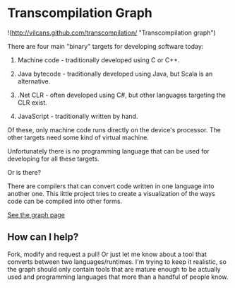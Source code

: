 # Transcompilation Graph

!(http://vilcans.github.com/transcompilation/ "Transcompilation graph")

There are four main "binary" targets for developing software today:

  1. Machine code - traditionally developed using C or C++.

  2. Java bytecode - traditionally developed using Java, but Scala is an alternative.

  3. .Net CLR - often developed using C#, but other languages targeting the CLR exist.

  4. JavaScript - traditionally written by hand.

Of these, only machine code runs directly on the device's processor.
The other targets need some kind of virtual machine.

Unfortunately there is no programming language that can be used for developing for all these targets.

Or is there?

There are compilers that can convert code written
in one language into another one.
This little project tries to create a visualization of
the ways code can be compiled into other forms.

[See the graph page](http://vilcans.github.com/transcompilation/)

## How can I help?

Fork, modify and request a pull!
Or just let me know about a tool that converts between two languages/runtimes.
I'm trying to keep it realistic, so the graph should only contain
tools that are mature enough to be actually used
and programming languages that more than a handful of people
know.

